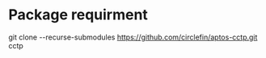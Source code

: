 # Package requirment
git clone --recurse-submodules https://github.com/circlefin/aptos-cctp.git cctp